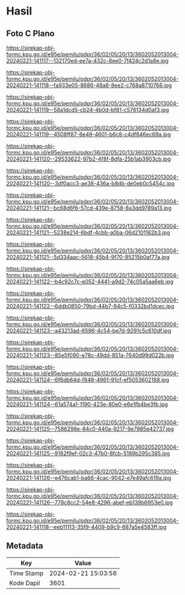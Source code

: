 # Hasil

## Foto C Plano

https://sirekap-obj-formc.kpu.go.id/e95e/pemilu/pdpr/36/02/05/20/13/3602052013004-20240221-141117--132170ed-ee7a-432c-8ee0-7f424c2d1a8e.jpg

https://sirekap-obj-formc.kpu.go.id/e95e/pemilu/pdpr/36/02/05/20/13/3602052013004-20240221-141118--fa933e05-8686-48a8-8ee2-c768a8710766.jpg

https://sirekap-obj-formc.kpu.go.id/e95e/pemilu/pdpr/36/02/05/20/13/3602052013004-20240221-141119--58a1dcd5-cb24-4b0d-bf81-c576134d0af3.jpg

https://sirekap-obj-formc.kpu.go.id/e95e/pemilu/pdpr/36/02/05/20/13/3602052013004-20240221-141119--4508ff87-8e49-4601-b6c8-c4df846ec69a.jpg

https://sirekap-obj-formc.kpu.go.id/e95e/pemilu/pdpr/36/02/05/20/13/3602052013004-20240221-141120--29533622-97b2-4f8f-8dfa-25b1ab3903cb.jpg

https://sirekap-obj-formc.kpu.go.id/e95e/pemilu/pdpr/36/02/05/20/13/3602052013004-20240221-141120--3df0acc3-ae38-436a-b8db-de0eb0c5454c.jpg

https://sirekap-obj-formc.kpu.go.id/e95e/pemilu/pdpr/36/02/05/20/13/3602052013004-20240221-141121--bc68d6f6-57cd-439e-8758-8a3dd9789a13.jpg

https://sirekap-obj-formc.kpu.go.id/e95e/pemilu/pdpr/36/02/05/20/13/3602052013004-20240221-141121--5238e214-6bdf-4cbb-a0ba-06d2101162b3.jpg

https://sirekap-obj-formc.kpu.go.id/e95e/pemilu/pdpr/36/02/05/20/13/3602052013004-20240221-141121--5d334aac-5618-45b4-9f70-85215b0af77a.jpg

https://sirekap-obj-formc.kpu.go.id/e95e/pemilu/pdpr/36/02/05/20/13/3602052013004-20240221-141122--b4c92c7c-e052-4441-a9d2-74c05a5aa6eb.jpg

https://sirekap-obj-formc.kpu.go.id/e95e/pemilu/pdpr/36/02/05/20/13/3602052013004-20240221-141122--6ddb0850-79bd-44b7-84c5-f0332bd1dcec.jpg

https://sirekap-obj-formc.kpu.go.id/e95e/pemilu/pdpr/36/02/05/20/13/3602052013004-20240221-141123--a43213ad-6596-4c54-be7d-9291c5c610df.jpg

https://sirekap-obj-formc.kpu.go.id/e95e/pemilu/pdpr/36/02/05/20/13/3602052013004-20240221-141123--85e5f090-e78c-49dd-851a-7640d99d022b.jpg

https://sirekap-obj-formc.kpu.go.id/e95e/pemilu/pdpr/36/02/05/20/13/3602052013004-20240221-141124--6f6db64d-f848-4961-91cf-ef5053602188.jpg

https://sirekap-obj-formc.kpu.go.id/e95e/pemilu/pdpr/36/02/05/20/13/3602052013004-20240221-141124--61a574a1-1190-423e-80e0-e6e1fb4be3fb.jpg

https://sirekap-obj-formc.kpu.go.id/e95e/pemilu/pdpr/36/02/05/20/13/3602052013004-20240221-141125--7586298e-84c0-440a-9217-9e7985e42737.jpg

https://sirekap-obj-formc.kpu.go.id/e95e/pemilu/pdpr/36/02/05/20/13/3602052013004-20240221-141125--9182f9ef-02c3-47b0-8fcb-5189b295c385.jpg

https://sirekap-obj-formc.kpu.go.id/e95e/pemilu/pdpr/36/02/05/20/13/3602052013004-20240221-141126--e476cab1-ba66-4cac-9042-e7e49afc619a.jpg

https://sirekap-obj-formc.kpu.go.id/e95e/pemilu/pdpr/36/02/05/20/13/3602052013004-20240221-141126--778c8cc2-54e8-4296-abef-eb139b6953e0.jpg

https://sirekap-obj-formc.kpu.go.id/e95e/pemilu/pdpr/36/02/05/20/13/3602052013004-20240221-141118--eeb11113-35f9-4409-b9c9-687a5e4583ff.jpg


## Metadata

| Key        | Value               |
| ---------- | ------------------- |
| Time Stamp | 2024-02-21 15:03:56 |
| Kode Dapil | 3601                |




